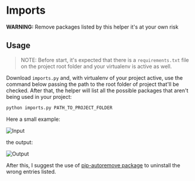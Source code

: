 # Imports

__WARNING:__ Remove packages listed by this helper it's at your own risk

## Usage

> NOTE: Before start, it's expected that there is a `requirements.txt` file on the project root folder and your virtualenv is active as well.

Download `imports.py` and, with virtualenv of your project active, use the command below passing the path to the root folder of project that'll be checked. After that, the helper will list all the possible packages that aren't being used in your project:

```python
python imports.py PATH_TO_PROJECT_FOLDER
```

Here a small example:

![Input](https://raw.githubusercontent.com/joaopcanario/imports/master/media/input.png)

the output:

![Output](https://raw.githubusercontent.com/joaopcanario/imports/master/media/output.png)


After this, I suggest the use of [pip-autoremove package](https://github.com/invl/pip-autoremove) to uninstall the wrong entries listed.
